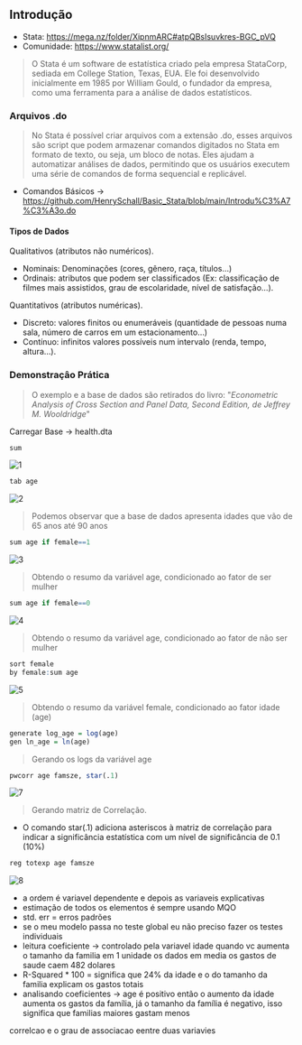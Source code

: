 ## Introdução
- Stata: https://mega.nz/folder/XipnmARC#atpQBsIsuvkres-BGC_pVQ
- Comunidade: https://www.statalist.org/
  
> O Stata é um software de estatística criado pela empresa StataCorp, sediada em College Station, Texas, EUA. Ele foi desenvolvido inicialmente em 1985 por William Gould, o fundador da empresa, como uma ferramenta para a análise de dados estatísticos.

### Arquivos .do
> No Stata é possível criar arquivos com a extensão .do, esses arquivos são script que podem armazenar comandos digitados no Stata em formato de texto, ou seja, um bloco de notas. Eles ajudam a automatizar análises de dados, permitindo que os usuários executem uma série de comandos de forma sequencial e replicável.

- Comandos Básicos -> https://github.com/HenrySchall/Basic_Stata/blob/main/Introdu%C3%A7%C3%A3o.do

#### Tipos de Dados

Qualitativos (atributos não numéricos).
- Nominais: Denominações (cores, gênero, raça, títulos…)
- Ordinais: atributos que podem ser classificados (Ex: classificação de filmes mais assistidos, grau de escolaridade, nível de satisfação…).

Quantitativos (atributos numéricas).
- Discreto: valores finitos ou enumeráveis (quantidade de pessoas numa sala, número de carros em um estacionamento…)
- Contínuo: infinitos valores possíveis num intervalo (renda, tempo, altura…).

### Demonstraçâo Prática 
> O exemplo e a base de dados são retirados do livro: "*Econometric Analysis of Cross Section and Panel Data, Second Edition, de Jeffrey M. Wooldridge*"

Carregar Base -> health.dta

```r
sum
```
![1](https://github.com/user-attachments/assets/6a0e0bb3-380f-484e-8d34-abcdbac26e37)

```r
tab age
```
![2](https://github.com/user-attachments/assets/be67fa1b-0776-40ad-8d9a-1d28ca7c24f3)

> Podemos observar que a base de dados apresenta idades que vão de 65 anos até 90 anos

```r
sum age if female==1
```
![3](https://github.com/user-attachments/assets/1f93dd99-31f0-4dcb-9bc3-649b2d38803f)

> Obtendo o resumo da variável age, condicionado ao fator de ser mulher

```r
sum age if female==0
```
![4](https://github.com/user-attachments/assets/acc6c15e-877e-4133-b4aa-b80cc7e502cb)

> Obtendo o resumo da variável age, condicionado ao fator de não ser mulher
 
```r
sort female
by female:sum age
```
![5](https://github.com/user-attachments/assets/bc362efb-010d-4667-85c0-be9e96431a4c)
> Obtendo o resumo da variável female, condicionado ao fator idade (age)

```r
generate log_age = log(age)
gen ln_age = ln(age)
```
> Gerando os logs da variável age

```r
pwcorr age famsze, star(.1)
```
![7](https://github.com/user-attachments/assets/3f2dd87e-5de6-416e-b975-f2cfdcc75f83)
> Gerando matriz de Correlação.
  - O comando star(.1) adiciona asteriscos à matriz de correlação para indicar a significância estatística com um nível de significância de 0.1 (10%)

```r
reg totexp age famsze
```
![8](https://github.com/user-attachments/assets/53122f77-059c-4324-9bad-a2da4bd94bd9)

* a ordem é variavel dependente e depois as variaveis explicativas
* estimação de todos os elementos é sempre usando MQO
* std. err = erros padrões
* se o meu modelo passa no teste global eu não preciso fazer os testes individuais
* leitura coeficiente -> controlado pela variavel idade quando vc aumenta o tamanho da familia em 1 unidade os dados em media os gastos de saude caem 482 dolares
* R-Squared * 100 = significa que 24% da idade e o do tamanho da familia explicam os gastos totais
* analisando coeficientes -> age é positivo então o aumento da idade aumenta os gastos da família, já o tamanho da família é negativo, isso significa que familias maiores gastam menos


correlcao e o grau de associacao eentre duas variavies





